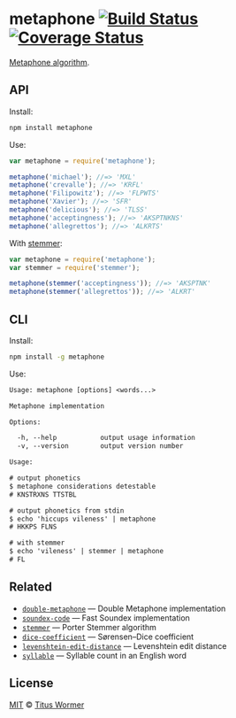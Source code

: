 # metaphone [![Build Status][travis-badge]][travis] [![Coverage Status][codecov-badge]][codecov]

[Metaphone algorithm][source].

## API

Install:

```bash
npm install metaphone
```

Use:

```js
var metaphone = require('metaphone');

metaphone('michael'); //=> 'MXL'
metaphone('crevalle'); //=> 'KRFL'
metaphone('Filipowitz'); //=> 'FLPWTS'
metaphone('Xavier'); //=> 'SFR'
metaphone('delicious'); //=> 'TLSS'
metaphone('acceptingness'); //=> 'AKSPTNKNS'
metaphone('allegrettos'); //=> 'ALKRTS'
```

With [stemmer][]:

```js
var metaphone = require('metaphone');
var stemmer = require('stemmer');

metaphone(stemmer('acceptingness')); //=> 'AKSPTNK'
metaphone(stemmer('allegrettos')); //=> 'ALKRT'
```

## CLI

Install:

```sh
npm install -g metaphone
```

Use:

```txt
Usage: metaphone [options] <words...>

Metaphone implementation

Options:

  -h, --help           output usage information
  -v, --version        output version number

Usage:

# output phonetics
$ metaphone considerations detestable
# KNSTRXNS TTSTBL

# output phonetics from stdin
$ echo 'hiccups vileness' | metaphone
# HKKPS FLNS

# with stemmer
$ echo 'vileness' | stemmer | metaphone
# FL
```

## Related

*   [`double-metaphone`](https://github.com/wooorm/double-metaphone)
    — Double Metaphone implementation
*   [`soundex-code`](https://github.com/wooorm/soundex-code)
    — Fast Soundex implementation
*   [`stemmer`](https://github.com/wooorm/stemmer)
    — Porter Stemmer algorithm
*   [`dice-coefficient`](https://github.com/wooorm/dice-coefficient)
    — Sørensen–Dice coefficient
*   [`levenshtein-edit-distance`](https://github.com/wooorm/levenshtein-edit-distance)
    — Levenshtein edit distance
*   [`syllable`](https://github.com/wooorm/syllable)
    — Syllable count in an English word

## License

[MIT][license] © [Titus Wormer][author]

<!-- Definitions -->

[travis-badge]: https://img.shields.io/travis/wooorm/metaphone.svg

[travis]: https://travis-ci.org/wooorm/metaphone

[codecov-badge]: https://img.shields.io/codecov/c/github/wooorm/metaphone.svg

[codecov]: https://codecov.io/github/wooorm/metaphone

[license]: LICENSE

[author]: http://wooorm.com

[source]: http://en.wikipedia.org/wiki/metaphone

[stemmer]: https://github.com/wooorm/stemmer
